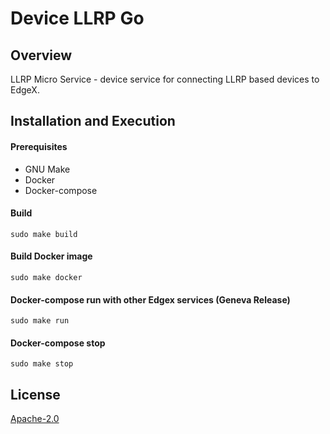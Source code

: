 # Device LLRP Go
## Overview
LLRP Micro Service - device service for connecting LLRP based devices to EdgeX.

## Installation and Execution ##

#### Prerequisites ####

 - GNU Make
 - Docker
 - Docker-compose
 
#### Build ####

```
sudo make build
```

#### Build Docker image ####
```
sudo make docker
```

#### Docker-compose run with other Edgex services (Geneva Release) ####
```
sudo make run
```

#### Docker-compose stop ####
```
sudo make stop
```
## License
[Apache-2.0](LICENSE)
